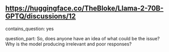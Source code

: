 ## https://huggingface.co/TheBloke/Llama-2-70B-GPTQ/discussions/12

contains_question: yes

question_part: So, does anyone have an idea of what could be the issue? Why is the model producing irrelevant and poor responses?